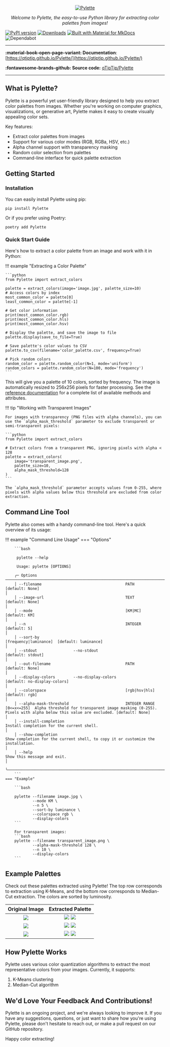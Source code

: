 <p align="center">
  <a href="https://qtiptip.github.io/Pylette/"><img src="example_imgs/pylette_logo.jpg" alt="Pylette"></a>
</p>
<p align="center">
    <em>Welcome to Pylette, the easy-to-use Python library for extracting color palettes from images!
</em>
</p>



[![PyPI version](https://badge.fury.io/py/Pylette.svg)](https://badge.fury.io/py/Pylette)
[![Downloads](http://pepy.tech/badge/pylette)](http://pepy.tech/project/pylette)
[![Built with Material for MkDocs](https://img.shields.io/badge/Material_for_MkDocs-526CFE?logo=MaterialForMkDocs&logoColor=white)](https://squidfunk.github.io/mkdocs-material/)
![Dependabot](https://img.shields.io/badge/dependabot-enabled-025E8C?logo=dependabot&logoColor=white)

---

**:material-book-open-page-variant: Documentation**: [https://qtiptip.github.io/Pylette/](https://qtiptip.github.io/Pylette/)

**:fontawesome-brands-github: Source code:** [qTipTip/Pylette](https://github.com/qTipTip/Pylette)

---

## What is Pylette?

Pylette is a powerful yet user-friendly library designed to help you extract color palettes from images. Whether you're
working on computer graphics, visualizations, or generative art, Pylette makes it easy to create visually appealing
color sets.

Key features:

* Extract color palettes from images
* Support for various color modes (RGB, RGBa, HSV, etc.)
* Alpha channel support with transparency masking
* Random color selection from palettes
* Command-line interface for quick palette extraction

## Getting Started

### Installation

You can easily install Pylette using pip:

```shell
pip install Pylette
```

Or if you prefer using Poetry:

```shell
poetry add Pylette
```

### Quick Start Guide

Here's how to extract a color palette from an image and work with it in Python:

!!! example "Extracting a Color Palette"

    ```python
    from Pylette import extract_colors

    palette = extract_colors(image='image.jpg', palette_size=10)
    # Access colors by index
    most_common_color = palette[0]
    least_common_color = palette[-1]

    # Get color information
    print(most_common_color.rgb)
    print(most_common_color.hls)
    print(most_common_color.hsv)

    # Display the palette, and save the image to file
    palette.display(save_to_file=True)

    # Save palette's color values to CSV
    palette.to_csv(filename='color_palette.csv', frequency=True)

    # Pick random colors
    random_color = palette.random_color(N=1, mode='uniform')
    random_colors = palette.random_color(N=100, mode='frequency')
    ```

This will give you a palette of 10 colors, sorted by frequency.
The image is automatically resized to 256x256 pixels for faster processing.
See the [reference documentation](reference.md) for a complete list of available methods and attributes.

!!! tip "Working with Transparent Images"

    For images with transparency (PNG files with alpha channels), you can use the `alpha_mask_threshold` parameter to exclude transparent or semi-transparent pixels:

    ```python
    from Pylette import extract_colors

    # Extract colors from a transparent PNG, ignoring pixels with alpha < 128
    palette = extract_colors(
        image='transparent_image.png', 
        palette_size=10, 
        alpha_mask_threshold=128
    )
    ```

    The `alpha_mask_threshold` parameter accepts values from 0-255, where pixels with alpha values below this threshold are excluded from color extraction.

## Command Line Tool

Pylette also comes with a handy command-line tool. Here's a quick overview of its usage:

!!! example "Command Line Usage"
    === "Options"

        ```bash

         pylette --help

         Usage: pylette [OPTIONS]

        ╭─ Options ──────────────────────────────────────────────────────────────────────────────────────────────────────────────────────────────────────────────────────────────────────────────────────────────────────────────────────────────╮
        │ --filename                                     PATH                   [default: None]                                                                                                                                                  │
        │ --image-url                                    TEXT                   [default: None]                                                                                                                                                  │
        │ --mode                                         [KM|MC]                [default: KM]                                                                                                                                                    │
        │ --n                                            INTEGER                [default: 5]                                                                                                                                                     │
        │ --sort-by                                      [frequency|luminance]  [default: luminance]                                                                                                                                             │
        │ --stdout                --no-stdout                                   [default: stdout]                                                                                                                                                │
        │ --out-filename                                 PATH                   [default: None]                                                                                                                                                  │
        │ --display-colors        --no-display-colors                           [default: no-display-colors]                                                                                                                                     │
        │ --colorspace                                   [rgb|hsv|hls]          [default: rgb]                                                                                                                                                   │
        │ --alpha-mask-threshold                         INTEGER RANGE [0<=x<=255]  Alpha threshold for transparent image masking (0-255). Pixels with alpha below this value are excluded. [default: None]                                     │
        │ --install-completion                                                  Install completion for the current shell.                                                                                                                        │
        │ --show-completion                                                     Show completion for the current shell, to copy it or customize the installation.                                                                                 │
        │ --help                                                                Show this message and exit.                                                                                                                                      │
        ╰────────────────────────────────────────────────────────────────────────────────────────────────────────────────────────────────────────────────────────────────────────────────────────────────────────────────────────────────────────╯
        ```
    === "Example"

        ```bash

        pylette --filename image.jpg \
                --mode KM \
                --n 5 \
                --sort-by luminance \
                --colorspace rgb \
                --display-colors
        ```

        For transparent images:
        ```bash
        pylette --filename transparent_image.png \
                --alpha-mask-threshold 128 \
                --n 10 \
                --display-colors
        ```



## Example Palettes

Check out these palettes extracted using Pylette! The top row corresponds to extraction using K-Means, and the bottom
row corresponds to Median-Cut extraction.
The colors are sorted by luminosity.


Original Image  | Extracted Palette
:--------------:|:-----------------:
![](https://images.unsplash.com/photo-1534535009397-1fb0a46440f1?ixlib=rb-0.3.5&ixid=eyJhcHBfaWQiOjEyMDd9&s=0de8fee9f4e6aa3d55fef987734a0787&auto=format&fit=crop&w=1234&q=80) | ![](example_imgs/jason_leung_palette_kmeans.jpg) ![](example_imgs/jason_leung_palette_mediancut.jpg)
![](https://images.unsplash.com/photo-1534547774987-e59593542e1e?ixlib=rb-0.3.5&ixid=eyJhcHBfaWQiOjEyMDd9&s=e8e5af1676517ac1ef8067f97a206415&auto=format&fit=crop&w=1234&q=80) | ![](example_imgs/alex_perez_palette_kmeans.jpg)  ![](example_imgs/alex_perez_palette_mediancut.jpg)
![](https://images.unsplash.com/photo-1534537841395-2e594ba9ed4a?ixlib=rb-0.3.5&ixid=eyJhcHBfaWQiOjEyMDd9&s=34ad54d1ba5d88b42abf43219c905c78&auto=format&fit=crop&w=1234&q=80) | ![](example_imgs/josh_hild_palette_kmeans.jpg)   ![](example_imgs/josh_hild_palette_mediancut.jpg)

## How Pylette Works

Pylette uses various color quantization algorithms to extract the most representative colors from your images.
Currently, it supports:

1. K-Means clustering
2. Median-Cut algorithm

## We'd Love Your Feedback And Contributions!

Pylette is an ongoing project, and we're always looking to improve it.
If you have any suggestions, questions, or just want to share how you're using Pylette, please don't hesitate to reach
out, or make a pull request on our GitHub repository.

Happy color extracting!
